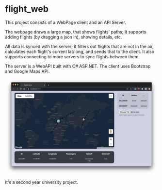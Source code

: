 # flight_web

This project consists of a WebPage client and an API Server.

The webpage draws a large map, that shows flights' paths;
It supports adding flights (by dragging a json in), showing details, etc.

All data is synced with the server; it filters out flights that are not in the air, calculates each flight's current lat/long, and sends that to the client. It also supports connecting to more servers to sync flights between them.

The server is a WebAPI built with C# ASP.NET.
The client uses Bootstrap and Google Maps API.

![alt text](https://github.com/nitasn/flight_web/blob/master/ScreenShot.png?raw=true)

It's a second year university project.
